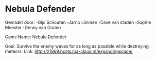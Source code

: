 <h1>Nebula Defender</h1>

Gemaakt door:
-Gijs Schouten
-Jarno Limmen
-Dave van staden
-Sophie Meester
-Denny van Druten

Game Name: Nebula Defender

Goal: Survive the enemy waves for as long as possible while destroying meteors.
Link: http://21969.hosts.ma-cloud.nl/expandingspace/
